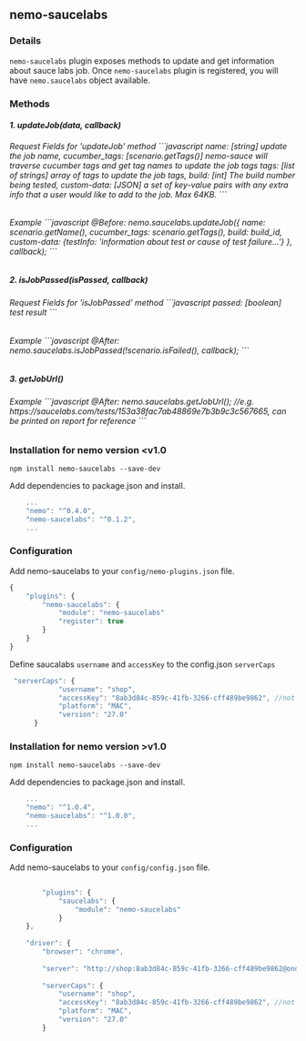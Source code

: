 ## nemo-saucelabs

### Details

`nemo-saucelabs` plugin exposes methods to update and get information about sauce labs job. Once `nemo-saucelabs` plugin is registered, you will have `nemo.saucelabs` object available. 

### Methods

<h5 class="name" id="allDisabled"><span class="type-signature"></span>1. updateJob<span class="signature">(data, callback)</span>

<dt>
<h6 class="name" id="allDisabled"><span class="type-signature">Request Fields for 'updateJob' method</span> 
```javascript
    name: [string] update the job name,
    cucumber_tags: [scenario.getTags()] nemo-sauce will traverse cucumber tags and get tag names to update the job tags
    tags: [list of strings] array of tags to update the job tags,
    build: [int] The build number being tested,
    custom-data: [JSON] a set of key-value pairs with any extra info that a user would like to add to the job. Max 64KB.
```

<h6 class="name" id="allDisabled"><span class="type-signature">Example</span> 
```javascript
@Before:
nemo.saucelabs.updateJob({  name: scenario.getName(),
                            cucumber_tags: scenario.getTags(),
                            build: build_id,
                            custom-data: {testInfo: 'information about test or cause of test failure...'}
                          }, callback);
```
</dt>

<h5 class="name" id="allDisabled"><span class="type-signature"></span>2. isJobPassed<span class="signature">(isPassed, callback)</span>

<h6 class="name" id="allDisabled"><span class="type-signature">Request Fields for 'isJobPassed' method</span> 
```javascript
    passed: [boolean] test result
```

<h6 class="name" id="allDisabled"><span class="type-signature">Example</span> 
```javascript
@After:
nemo.saucelabs.isJobPassed(!scenario.isFailed(), callback);
```

</dt>

<h5 class="name" id="allDisabled"><span class="type-signature"></span>3. getJobUrl<span class="signature">()</span>

<h6 class="name" id="allDisabled"><span class="type-signature">Example</span> 
```javascript
@After:
nemo.saucelabs.getJobUrl();
//e.g. https://saucelabs.com/tests/153a38fac7ab48869e7b3b9c3c567665, can be printed on report for reference
```

### Installation for nemo version <v1.0

```npm install nemo-saucelabs --save-dev```

Add dependencies to package.json and install.

```javascript
	...
    "nemo": "^0.4.0",
    "nemo-saucelabs": "^0.1.2",
	...
```

### Configuration

Add nemo-saucelabs to your `config/nemo-plugins.json` file. 

```javascript
{
	"plugins": {
		"nemo-saucelabs": {
			"module": "nemo-saucelabs"
			"register": true
		}
	}
}
```

Define saucalabs `username` and `accessKey` to the config.json `serverCaps`

```javascript
 "serverCaps": {
            "username": "shop",
            "accessKey": "8ab3d84c-859c-41fb-3266-cff489be9862", //not a real access key
            "platform": "MAC",
            "version": "27.0"
      }
```


### Installation for nemo version >v1.0

```npm install nemo-saucelabs --save-dev```

Add dependencies to package.json and install.

```javascript
	...
    "nemo": "^1.0.4",
    "nemo-saucelabs": "^1.0.0",
	...
```

### Configuration

Add nemo-saucelabs to your `config/config.json` file. 

```javascript
    
    	"plugins": {
		    "saucelabs": {
		        "module": "nemo-saucelabs"
		    }
	},
	
	"driver": {
        "browser": "chrome",
    
        "server": "http://shop:8ab3d84c-859c-41fb-3266-cff489be9862@ondemand.saucelabs.com:80/wd/hub",
    
        "serverCaps": {
            "username": "shop",
            "accessKey": "8ab3d84c-859c-41fb-3266-cff489be9862", //not a real access key
            "platform": "MAC",
            "version": "27.0"
      	}
```